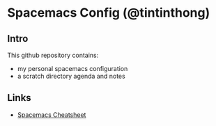 # Spacemacs Config (@tintinthong) 
  
 
## Intro
This github repository contains: 
- my personal spacemacs configuration
- a scratch directory agenda and notes


## Links
- [Spacemacs Cheatsheet](https://gist.github.com/davoclavo/d41cd86ffda22f1649e4)
  
    
    
